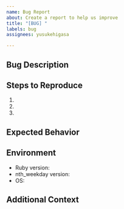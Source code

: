 ```yaml
---
name: Bug Report
about: Create a report to help us improve
title: "[BUG] "
labels: bug
assignees: yusukehigasa

---
```


## Bug Description
<!-- Provide a detailed description of the bug -->

## Steps to Reproduce
1. 
2. 
3. 

## Expected Behavior
<!-- Describe what should happen correctly -->

## Environment
- Ruby version: 
- nth_weekday version:
- OS:

## Additional Context
<!-- Add any other context about the problem here -->
